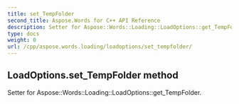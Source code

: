 ```yaml
---
title: set_TempFolder
second_title: Aspose.Words for C++ API Reference
description: Setter for Aspose::Words::Loading::LoadOptions::get_TempFolder. 
type: docs
weight: 0
url: /cpp/aspose.words.loading/loadoptions/set_tempfolder/
---
```

## LoadOptions.set_TempFolder method


Setter for Aspose::Words::Loading::LoadOptions::get_TempFolder. 

